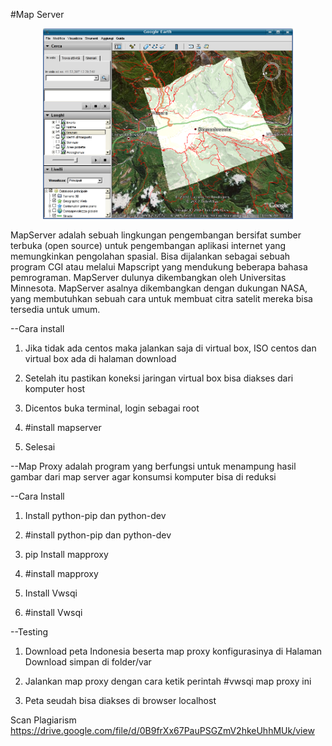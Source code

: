 

#Map Server 

<p align="center">
  <img src="/img/google_earth_kml_raster.png" width="400px">
</p>

 MapServer adalah sebuah lingkungan pengembangan bersifat sumber terbuka (open source) untuk pengembangan aplikasi internet yang memungkinkan pengolahan spasial. Bisa dijalankan sebagai sebuah program CGI atau melalui Mapscript yang mendukung beberapa bahasa pemrograman. MapServer dulunya dikembangkan oleh Universitas Minnesota. MapServer asalnya dikembangkan dengan dukungan NASA, yang membutuhkan sebuah cara untuk membuat citra satelit mereka bisa tersedia untuk umum.

--Cara install 

1. Jika tidak ada centos maka jalankan saja di virtual box, ISO centos dan virtual box ada di halaman download 

2. Setelah itu pastikan koneksi jaringan virtual box bisa diakses dari komputer host 

3. Dicentos buka terminal, login sebagai root 

4. #install mapserver 

5. Selesai

--Map Proxy adalah program yang berfungsi untuk menampung hasil gambar dari map server agar konsumsi komputer bisa di reduksi

--Cara Install 

1. Install python-pip dan python-dev 

2. #install python-pip dan python-dev 

3. pip Install mapproxy 

4. #install mapproxy 

5. Install Vwsqi 

6. #install Vwsqi

--Testing 

1. Download peta Indonesia beserta map proxy konfigurasinya di Halaman Download simpan di folder/var 

2. Jalankan map proxy dengan cara ketik perintah #vwsqi map proxy ini 

3. Peta seudah bisa diakses di browser localhost

Scan Plagiarism
https://drive.google.com/file/d/0B9frXx67PauPSGZmV2hkeUhhMUk/view